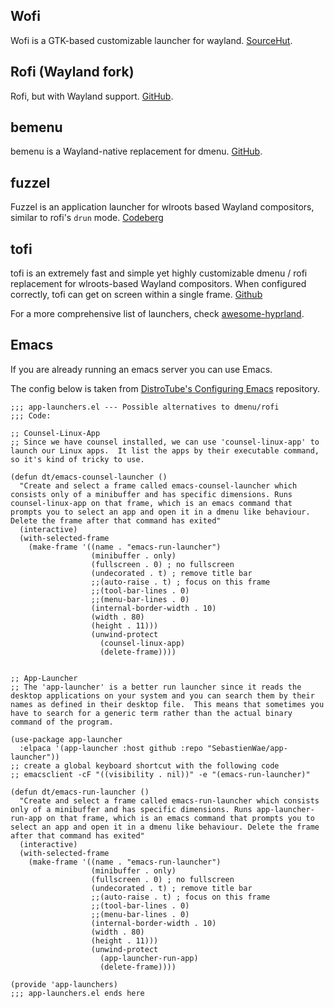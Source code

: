 ## Wofi

Wofi is a GTK-based customizable launcher for wayland.
[SourceHut](https://hg.sr.ht/~scoopta/wofi).

## Rofi (Wayland fork)

Rofi, but with Wayland support.
[GitHub](https://github.com/lbonn/rofi).

## bemenu

bemenu is a Wayland-native replacement for dmenu.
[GitHub](https://github.com/Cloudef/bemenu).

## fuzzel

Fuzzel is an application launcher for wlroots based Wayland compositors, similar to rofi's `drun` mode.
[Codeberg](https://codeberg.org/dnkl/fuzzel)

## tofi

tofi is an extremely fast and simple yet highly customizable dmenu / rofi replacement for wlroots-based Wayland compositors. When configured correctly, tofi can get on screen within a single frame.
[Github](https://github.com/philj56/tofi)

For a more comprehensive list of launchers, check
[awesome-hyprland](https://github.com/hyprland-community/awesome-hyprland#runners-menus-and-application-launchers).

## Emacs
If you are already running an emacs server you can use Emacs.

The config below is taken from [DistroTube's Configuring Emacs](https://gitlab.com/dwt1/configuring-emacs/-/blob/main/07-the-final-touches/scripts/app-launchers.el?ref_type=heads) repository.
```emacs-lisp
;;; app-launchers.el --- Possible alternatives to dmenu/rofi
;;; Code:

;; Counsel-Linux-App
;; Since we have counsel installed, we can use 'counsel-linux-app' to launch our Linux apps.  It list the apps by their executable command, so it's kind of tricky to use.

(defun dt/emacs-counsel-launcher ()
  "Create and select a frame called emacs-counsel-launcher which consists only of a minibuffer and has specific dimensions. Runs counsel-linux-app on that frame, which is an emacs command that prompts you to select an app and open it in a dmenu like behaviour. Delete the frame after that command has exited"
  (interactive)
  (with-selected-frame 
    (make-frame '((name . "emacs-run-launcher")
                  (minibuffer . only)
                  (fullscreen . 0) ; no fullscreen
                  (undecorated . t) ; remove title bar
                  ;;(auto-raise . t) ; focus on this frame
                  ;;(tool-bar-lines . 0)
                  ;;(menu-bar-lines . 0)
                  (internal-border-width . 10)
                  (width . 80)
                  (height . 11)))
                  (unwind-protect
                    (counsel-linux-app)
                    (delete-frame))))


;; App-Launcher
;; The 'app-launcher' is a better run launcher since it reads the desktop applications on your system and you can search them by their names as defined in their desktop file.  This means that sometimes you have to search for a generic term rather than the actual binary command of the program.

(use-package app-launcher
  :elpaca '(app-launcher :host github :repo "SebastienWae/app-launcher"))
;; create a global keyboard shortcut with the following code
;; emacsclient -cF "((visibility . nil))" -e "(emacs-run-launcher)"

(defun dt/emacs-run-launcher ()
  "Create and select a frame called emacs-run-launcher which consists only of a minibuffer and has specific dimensions. Runs app-launcher-run-app on that frame, which is an emacs command that prompts you to select an app and open it in a dmenu like behaviour. Delete the frame after that command has exited"
  (interactive)
  (with-selected-frame 
    (make-frame '((name . "emacs-run-launcher")
                  (minibuffer . only)
                  (fullscreen . 0) ; no fullscreen
                  (undecorated . t) ; remove title bar
                  ;;(auto-raise . t) ; focus on this frame
                  ;;(tool-bar-lines . 0)
                  ;;(menu-bar-lines . 0)
                  (internal-border-width . 10)
                  (width . 80)
                  (height . 11)))
                  (unwind-protect
                    (app-launcher-run-app)
                    (delete-frame))))

(provide 'app-launchers)
;;; app-launchers.el ends here
```
